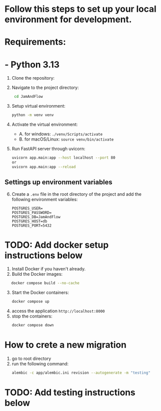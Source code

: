 # Follow this steps to set up your local environment for development.

# Requirements:
# - Python 3.13


1. Clone the repository:


2. Navigate to the project directory:
   ```bash
    cd JamAndFlow
    ```

3. Setup virtual environment:
   ```bash
   python -m venv venv
   ```

4. Activate the virtual environment:
   - A. for windows: `./venv/Scripts/activate`
   - B. for macOS/Linux: `source venv/bin/activate`

5. Run FastAPI server through uvicorn:
   ```bash
   uvicorn app.main:app --host localhost --port 80
   or
   uvicorn app.main:app --reload
   ```

## Settings up environment variables
6. Create a `.env` file in the root directory of the project and add the following environment variables:
   ```env
   POSTGRES_USER=
   POSTGRES_PASSWORD=
   POSTGRES_DB=JamAndFlow
   POSTGRES_HOST=db
   POSTGRES_PORT=5432
   ```

# TODO: Add docker setup instructions below

1. Install Docker if you haven't already.
2. Build the Docker images:
```bash
   docker compose build --no-cache
```
3. Start the Docker containers:
   ```bash
   docker compose up
   ```
4. access the application `http://localhost:8000`
5. stop the containers:
   ```bash
   docker compose down
   ```

# How to crete a new migration
1. go to root directory
2. run the following command:
   ```bash
   alembic -c app/alembic.ini revision --autogenerate -m "testing"
   ```
# TODO: Add testing instructions below
